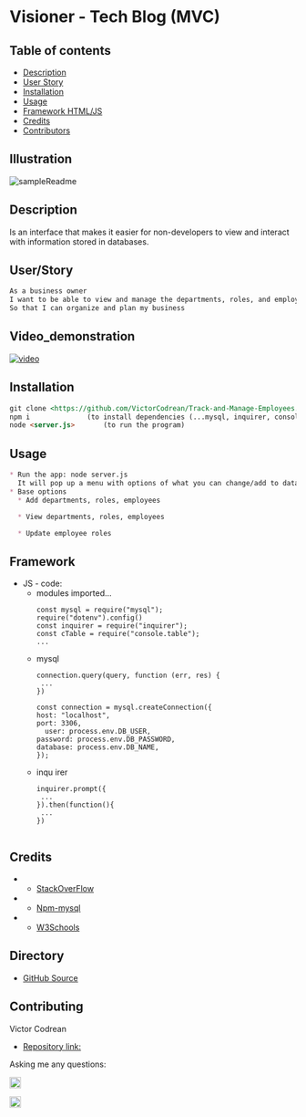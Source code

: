 # Visioner - Tech Blog (MVC)

## Table of contents
- [Description](#Description)
- [User Story](#User/Story)
- [Installation](#Installation)
- [Usage](#Usage)
- [Framework HTML/JS](#Framework)
- [Credits](#Credits)
- [Contributors](#Contributing)

## Illustration

![sampleReadme](./assets/illustrationn.gif)

## Description

Is an interface that makes it easier for non-developers to view and interact with information stored in databases. 
   
## User/Story  
```md
As a business owner
I want to be able to view and manage the departments, roles, and employees in my company
So that I can organize and plan my business
```

## Video_demonstration

[![video](/assets/working_processs.png)](https://www.youtube.com/watch?v=Qmq0qqcXSIQ "Video demonstration")

## Installation
```md
git clone <https://github.com/VictorCodrean/Track-and-Manage-Employees.git> (to get the code)
npm i              (to install dependencies (...mysql, inquirer, console.table)) 
node <server.js>       (to run the program)
```

## Usage
```md
* Run the app: node server.js
  It will pop up a menu with options of what you can change/add to database...
* Base options
  * Add departments, roles, employees

  * View departments, roles, employees

  * Update employee roles
```
## Framework
* JS - code:
    * modules imported...
        ```
        const mysql = require("mysql");
        require("dotenv").config()
        const inquirer = require("inquirer");
        const cTable = require("console.table");
        ...
        ```
    * mysql
         ```
        connection.query(query, function (err, res) {
          ...
        })

        const connection = mysql.createConnection({
        host: "localhost",
        port: 3306,
           user: process.env.DB_USER,
        password: process.env.DB_PASSWORD,
        database: process.env.DB_NAME,
        });
        ```
     * inqu irer
         ```
        inquirer.prompt({
          ...
        }).then(function(){
          ...
        })
          
        ```
## Credits
 * - [StackOverFlow](https://stackoverflow.com/)
 * - [Npm-mysql](https://www.npmjs.com/package/mysql)
 * - [W3Schools](https://www.w3schools.com/sql/)

## Directory
* [GitHub Source](https://github.com/VictorCodrean/Track-and-Manage-Employees)

## Contributing
Victor Codrean    
*  [Repository link:](https://github.com/VictorCodrean/Track-and-Manage-Employees)

Asking me any questions:

<a href="mailto:codreanvictor@gmail.com" style="text-decoration:none"><img height="20" src = "https://img.shields.io/badge/Gmail-c14438?&style=for-the-badge&logo=gmail&logoColor=white&style=plastic"></a>

[<img height="20" src="https://img.shields.io/badge/-GitHub-black.svg?&style=for-the-badge&logo=github&logoColor=white&style=plastic"/>](https://github.com/VictorCodrean)
